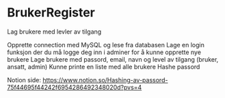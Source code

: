 # BrukerRegister
 Lag brukere med levler av tilgang

Opprette connection med MySQL og lese fra databasen
Lage en login funksjon der du må logge deg inn i adminer for å kunne opprette nye brukere
Lage brukere med passord, email, navn og level av tilgang (bruker, ansatt, admin)
Kunne printe en liste med alle brukere 
Hashe passord

Notion side:
https://www.notion.so/Hashing-av-passord-75f44695f44242f6954286492348020d?pvs=4
